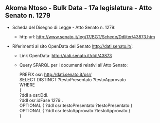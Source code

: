 ## Akoma Ntoso - Bulk Data - 17a legislatura - Atto Senato n. 1279 ##

* Scheda del Disegno di Legge - Atto Senato n. 1279:
	* http url: http://www.senato.it/leg/17/BGT/Schede/Ddliter/43873.htm

* Riferimenti al sito OpenData del Senato http://dati.senato.it/:
	* Link OpenData: http://dati.senato.it/ddl/43873
	* Query SPARQL per i documenti relativi all'Atto Senato:

        PREFIX osr: <http://dati.senato.it/osr/>  
		SELECT DISTINCT ?testoPresentato ?testoApprovato  
		WHERE  
		{  
		    ?ddl a osr:Ddl.  
		    ?ddl osr:idFase 1279 .  
		    OPTIONAL { ?ddl osr:testoPresentato ?testoPresentato }  
		    OPTIONAL { ?ddl osr:testoApprovato ?testoApprovato }  
		}
		